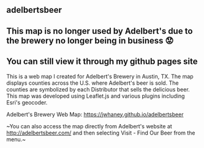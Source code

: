 ## adelbertsbeer

## This map is no longer used by Adelbert's due to the brewery no longer being in business :worried:
## You can still view it through my github pages site

This is a web map I created for Adelbert's Brewery in Austin, TX. The map displays counties across the U.S. where Adelbert's beer is sold. The counties are symbolized by each Distributor that sells the delicious beer. This map was developed using Leaflet.js and various plugins including Esri's geocoder.

Adelbert's Brewery Web Map: https://jwhaney.github.io/adelbertsbeer

~You can also access the map directly from Adelbert's website at http://adelbertsbeer.com/ and then selecting Visit - Find Our Beer from the menu.~
